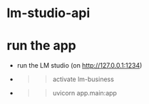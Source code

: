 # lm-studio-api
# run the app 
 - run the LM studio (on http://127.0.0.1:1234)
 - >> activate lm-business
 - >> uvicorn app.main:app